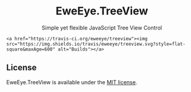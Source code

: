<h1 align="center">EweEye.TreeView
</h1>
<p align="center">
Simple yet flexible JavaScript Tree View Control

    <a href="https://travis-ci.org/eweeye/treeview"><img src="https://img.shields.io/travis/eweeye/treeview.svg?style=flat-square&maxAge=600" alt="Builds"></a>
</p>

## License

EweEye.TreeView is available under the [MIT license](https://opensource.org/licenses/MIT).